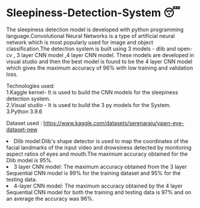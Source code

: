 # Sleepiness-Detection-System :sleeping:

The sleepiness detection model is developed with python programming language.Convolutional Neural Networks is a type of artificial neural network which is most popularly used for image and object classification.The detection system is built using 3 models - dlib and open-cv , 3 layer CNN model ,4 layer CNN model. These models are developed in visual studio and then the best model is found to be the 4 layer CNN model which gives the maximum accuracy of 96% with low training and validation loss.

Technologies used: <br>
1.Kaggle kernel- It is used to build the CNN models for the sleepiness detection system.<br>
2.Visual studio - It is used to build the 3 py models for the System. <br>
3.Python 3.9.6 <br>

Dataset used : 
https://www.kaggle.com/datasets/serenaraju/yawn-eye-dataset-new

<li> Dlib model:Dlib's shape detector is used to map the coordinates of the facial landmarks of the input video and drowsiness detected by monitoring aspect ratios of eyes and mouth.The maximum accuracy obtained for the Dlib model is 95%. </li>
<li>3 layer CNN model:
The maximum accuracy obtained from the 3 layer Sequential CNN model is 99% for the training dataset and 95% for the testing data.</li>
<li>4-layer CNN model:
The maximum accuracy obtained by the 4 layer Sequential CNN model for both the training and testing data is 97% and on an average the accuracy was 96%.</li>
